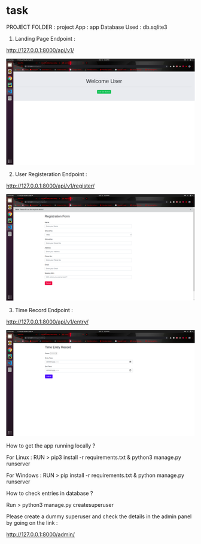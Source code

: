 # task

PROJECT FOLDER : project
App : app
Database Used : db.sqlite3

1. Landing Page Endpoint :


http://127.0.0.1:8000/api/v1/


![](working-screenshots/1.png)


2. User Registeration Endpoint :


http://127.0.0.1:8000/api/v1/register/


![](working-screenshots/2.png)


3. Time Record Endpoint :


http://127.0.0.1:8000/api/v1/entry/


![](working-screenshots/3.png)


How to get the app running locally ?

For Linux : RUN > pip3 install -r requirements.txt & python3 manage.py runserver

For Windows : RUN > pip install -r requirements.txt & python manage.py runserver

How to check entries in database ?

Run > python3 manage.py createsuperuser

Please create a dummy superuser and check the details in the admin panel by going on the link :

 http://127.0.0.1:8000/admin/
